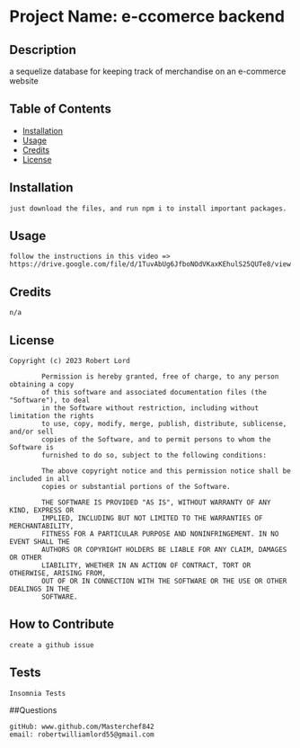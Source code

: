 # Project Name: e-ccomerce backend

## Description

a sequelize database for keeping track of merchandise on an e-commerce website

## Table of Contents

- [Installation](#Installation)
- [Usage](#Usage)
- [Credits](#Credits)
- [License](#License)

## Installation
    just download the files, and run npm i to install important packages.

## Usage

    follow the instructions in this video => https://drive.google.com/file/d/1TuvAbUg6JfboNOdVKaxKEhulS25QUTe8/view

## Credits
    n/a

## License

    Copyright (c) 2023 Robert Lord

            Permission is hereby granted, free of charge, to any person obtaining a copy
            of this software and associated documentation files (the "Software"), to deal
            in the Software without restriction, including without limitation the rights
            to use, copy, modify, merge, publish, distribute, sublicense, and/or sell
            copies of the Software, and to permit persons to whom the Software is
            furnished to do so, subject to the following conditions:
            
            The above copyright notice and this permission notice shall be included in all
            copies or substantial portions of the Software.
            
            THE SOFTWARE IS PROVIDED "AS IS", WITHOUT WARRANTY OF ANY KIND, EXPRESS OR
            IMPLIED, INCLUDING BUT NOT LIMITED TO THE WARRANTIES OF MERCHANTABILITY,
            FITNESS FOR A PARTICULAR PURPOSE AND NONINFRINGEMENT. IN NO EVENT SHALL THE
            AUTHORS OR COPYRIGHT HOLDERS BE LIABLE FOR ANY CLAIM, DAMAGES OR OTHER
            LIABILITY, WHETHER IN AN ACTION OF CONTRACT, TORT OR OTHERWISE, ARISING FROM,
            OUT OF OR IN CONNECTION WITH THE SOFTWARE OR THE USE OR OTHER DEALINGS IN THE
            SOFTWARE.

## How to Contribute

    create a github issue

## Tests

    Insomnia Tests

##Questions

    gitHub: www.github.com/Masterchef842
    email: robertwilliamlord55@gmail.com
    
